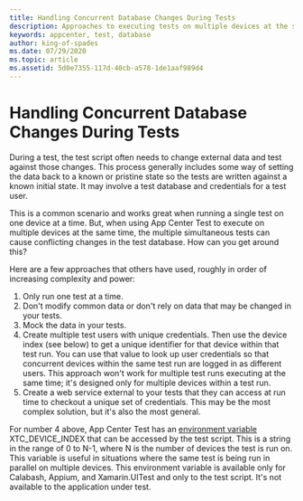 ```yaml
---
title: Handling Concurrent Database Changes During Tests
description: Approaches to executing tests on multiple devices at the same time that are making changes to the same database.
keywords: appcenter, test, database
author: king-of-spades
ms.date: 07/29/2020
ms.topic: article
ms.assetid: 5d0e7355-117d-40cb-a578-1de1aaf989d4 
---
```


# Handling Concurrent Database Changes During Tests
During a test, the test script often needs to change external data and test against those changes. This process generally includes some way of setting the data back to a known or pristine state so the tests are written against a known initial state. It may involve a test database and credentials for a test user. 

This is a common scenario and works great when running a single test on one device at a time. But, when using App Center Test to execute on multiple devices at the same time, the multiple simultaneous tests can cause conflicting changes in the test database. How can you get around this? 

Here are a few approaches that others have used, roughly in order of increasing complexity and power:

1. Only run one test at a time.
2. Don't modify common data or don't rely on data that may be changed in your tests.
3. Mock the data in your tests.
4. Create multiple test users with unique credentials. Then use the device index (see below) to get a unique identifier for that device within that test run. You can use that value to look up user credentials so that concurrent devices within the same test run are logged in as different users. This approach won't work for multiple test runs executing at the same time; it's designed only for multiple devices within a test run.
6. Create a web service external to your tests that they can access at run time to checkout a unique set of credentials. This may be the most complex solution, but it's also the most general.
    
For number 4 above, App Center Test has an [environment variable](~/test-cloud/environment-variables.md) XTC_DEVICE_INDEX that can be accessed by the test script. This is a string in the range of 0 to N-1, where N is the number of devices the test is run on. This variable is useful in situations where the same test is being run in parallel on multiple devices. This environment variable is available only for Calabash, Appium, and Xamarin.UITest and only to the test script. It's not available to the application under test.